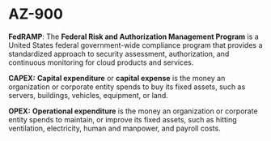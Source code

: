 # AZ-900
**FedRAMP**: The **Federal Risk and Authorization Management Program** is a United States federal government-wide compliance program that provides a standardized approach to security assessment, authorization, and continuous monitoring for cloud products and services.

**CAPEX:** **Capital expenditure** or **capital expense** is the money an organization or corporate entity spends to buy its fixed assets, such as servers, buildings, vehicles, equipment, or land.

**OPEX:** **Operational expenditure** is the money an organization or corporate entity spends to maintain, or improve its fixed assets, such as hitting ventilation, electricity, human and manpower, and payroll costs.
